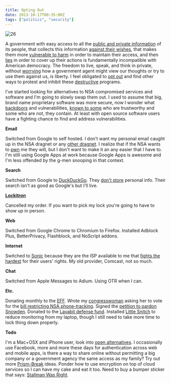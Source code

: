 ```yaml
---
title: Opting Out
date: 2013-10-17T00:35:00Z
tags: ["politics", "security"]
---
```

![26]

A government with easy access to all the [public and private information][1] of its people, that collects this information [against their wishes][2], that makes them more [vulnerable to harm][3] in order to maintain their access, and then [lies][4] in order to cover up their actions is fundamentally incompatible with American democracy. The freedom to live, speak, and think in private, without [worrying][8] how a government agent might view our thoughts or try to use them against us, *is* liberty. I feel obligated to [opt out][10] and find other ways to protest and inhibit these [destructive][25] programs.

I've started looking for alternatives to NSA compromised services and software and I'm going to slowly swap them out. I used to assume that big, brand name proprietary software was more secure, now I wonder what [backdoors][21] and vulnerabilities, [known to some][20] who are trustworthy and some who are not, they contain. At least with open source software users have a fighting chance to find and address vulnerabilities.

**Email**

Switched from Google to self hosted. I don't want my personal email caught up in the NSA dragnet or any [other dragnet][7]. I realize that if the NSA wants to [pwn][22] me they will, but I don't want to make it an any easier that I have to. I'm still using Google Apps at work because Google Apps is awesome and I'm less offended by the g-men snooping in that context.

**Search**

Switched from Google to [DuckDuckGo][17]. They [don't store][9] personal info. Their search isn't as good as Google's but I'll live.

**[Lockitron][16]**

Cancelled my order. If you want to pick my lock you're going to have to show up in person.

**Web**

Switched from Google Chrome to Chromium to Firefox. Installed Adblock Plus, BetterPrivacy, Flashblock, and NoScript addons.

**Internet**

Switched to [Sonic][24] because they are the ISP available to me that [fights the hardest][5] for their users' rights. My old provider, Comcast, not so much.

**Chat**

Switched from Apple Messages to Adium. Using OTR when I can.

**Etc.**

Donating monthly to the [EFF][11]. Wrote my [congresswoman][12] asking her to vote for the [bill restricting NSA phone-tracking][13]. Signed the [petition to pardon Snowden][14]. Donated to the [Lavabit defense fund][15]. Installed [Little Snitch][18] to reduce monitoring from my laptop, though I still need to take more time to lock thing down properly.

**Todo**

I'm a Mac+OSX and iPhone user, look into [open alternatives][23]. I occasionally use Facebook, more and more these days for authentication across web and mobile apps, is there a way to share online without permitting a big company or a government agency the same access as my family? Try out more [Prism-Break][19] ideas. Ponder how to use encryption on top of cloud services so I can have my cake and eat it too. Need to buy a bumper sticker that says: [Stallman Was Right][6].

  [1]: https://en.wikipedia.org/wiki/PRISM_(surveillance_program)
  [2]: https://www.commondreams.org/view/2013/09/11-11
  [3]: http://www.technologyreview.com/news/519336/bruce-schneier-nsa-spying-is-making-us-less-safe/
  [4]: http://techcrunch.com/2013/08/15/lies-damned-lies-and-the-nsa/
  [5]: https://www.eff.org/who-has-your-back-2013
  [6]: http://www.osnews.com/story/25469/Richard_Stallman_Was_Right_All_Along
  [7]: http://yro.slashdot.org/story/11/04/07/232224/Obama-Administration-Wants-Your-Old-Email
  [8]: http://www.nbcnews.com/technology/nsa-dragnet-wider-previously-suspected-says-nyt-6C10876005
  [9]: http://donttrack.us/
 [10]: http://www.draxe.com/i-opt-out-what-you-must-know-about-new-airport-backscatter-scanners/
 [11]: https://supporters.eff.org/donate
 [12]: http://www.house.gov/representatives/find/
 [13]: http://www.theguardian.com/world/2013/jul/25/nsa-surveillance-amash-amendment-narrow-defeat
 [14]: https://petitions.whitehouse.gov/petition/pardon-edward-snowden/Dp03vGYD
 [15]: https://rally.org/lavabit
 [16]: https://lockitron.com/
 [17]: http://duckduckgo.com/
 [18]: http://www.obdev.at/products/littlesnitch/index.html
 [19]: https://prism-break.org/
 [20]: http://www.microsoft.com/security/msrc/collaboration/mapp.aspx
 [21]: http://www.theforbiddenknowledge.com/hardtruth/nsa_backdoor_windows.htm
 [22]: https://en.wikipedia.org/wiki/Pwn
 [23]: http://www.mozilla.org/en-US/firefox/os/
 [24]: http://sonic.net/
 [25]: http://www.economonitor.com/dolanecon/2013/08/05/the-fourth-amendment-and-the-economic-spillover-from-nsa-surveillance-to-e-commerce/
 [26]: https://ggr_com.s3.amazonaws.com/images/optout.jpg
